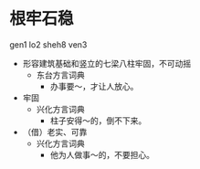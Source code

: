 # 根牢石稳
gen1 lo2 sheh8 ven3
+ 形容建筑基础和竖立的七梁八柱牢固，不可动摇
  * 东台方言词典
    - 办事要～，才让人放心。
+ 牢固
  * 兴化方言词典
    - 柱子安得～的，倒不下来。
+ （借）老实、可靠
  * 兴化方言词典
    - 他为人做事～的，不要担心。
